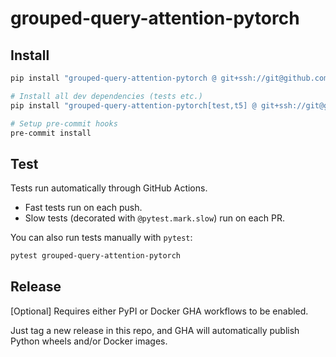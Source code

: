# grouped-query-attention-pytorch


## Install

```bash
pip install "grouped-query-attention-pytorch @ git+ssh://git@github.com/fkodom/grouped-query-attention-pytorch.git"

# Install all dev dependencies (tests etc.)
pip install "grouped-query-attention-pytorch[test,t5] @ git+ssh://git@github.com/fkodom/grouped-query-attention-pytorch.git"

# Setup pre-commit hooks
pre-commit install
```


## Test

Tests run automatically through GitHub Actions.
* Fast tests run on each push.
* Slow tests (decorated with `@pytest.mark.slow`) run on each PR.

You can also run tests manually with `pytest`:
```bash
pytest grouped-query-attention-pytorch
```


## Release

[Optional] Requires either PyPI or Docker GHA workflows to be enabled.

Just tag a new release in this repo, and GHA will automatically publish Python wheels and/or Docker images.
